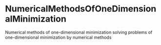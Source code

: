 # NumericalMethodsOfOneDimensionalMinimization
Numerical methods of one-dimensional minimization solving problems of one-dimensional minimization by numerical methods
